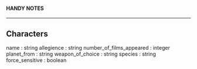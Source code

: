 #### HANDY NOTES ####
---

Characters
---
name : string
allegience : string
number_of_films_appeared : integer
planet_from : string
weapon_of_choice : string
species : string
force_sensitive : boolean

